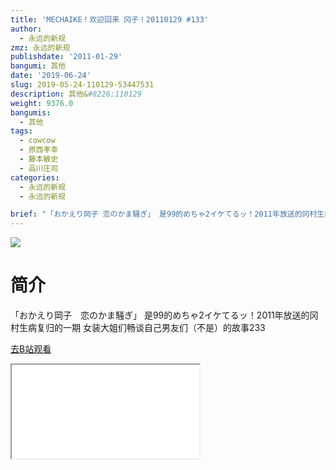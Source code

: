 ```yaml
---
title: 'MECHAIKE！欢迎回来 冈子！20110129 #133'
author:
  - 永远的新规
zmz: 永远的新规
publishdate: '2011-01-29'
bangumi: 其他
date: '2019-06-24'
slug: 2019-05-24-110129-53447531
description: 其他&#8226;110129
weight: 9376.0
bangumis:
  - 其他
tags:
  - cowcow
  - 原西孝幸
  - 藤本敏史
  - 品川庄司
categories:
  - 永远的新规
  - 永远的新规

brief: "「おかえり岡子 恋のかま騒ぎ」 是99的めちゃ2イケてるッ！2011年放送的冈村生病复归的一期 女装大姐们畅谈自己男友们（不是）的故事233"
---
```

![](https://raw.githubusercontent.com/tcgriffith/owaraisite/master/static/tmpimg/43255979cfb0fcee16cd2bfd183a21638e0a815a.jpg.480.jpg)
# 简介  
「おかえり岡子　恋のかま騒ぎ」
是99的めちゃ2イケてるッ！2011年放送的冈村生病复归的一期
女装大姐们畅谈自己男友们（不是）的故事233  

[去B站观看](https://www.bilibili.com/video/av53447531/)
<div class ="resp-container"><iframe class="testiframe" src="//player.bilibili.com/player.html?aid=53447531"", scrolling="no", allowfullscreen="true" > </iframe></div> 
